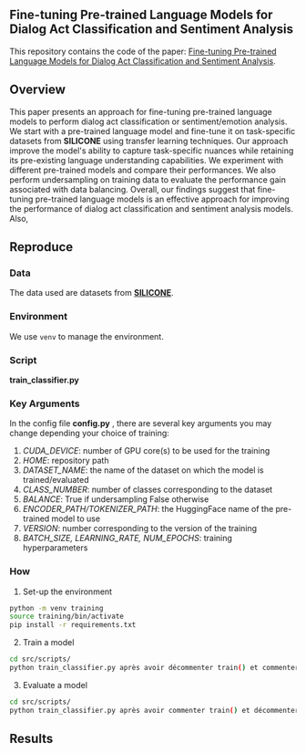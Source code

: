 ## Fine-tuning Pre-trained Language Models for Dialog Act Classification and Sentiment Analysis

This repository contains the code of the paper: [Fine-tuning Pre-trained Language Models for Dialog Act Classification and Sentiment Analysis](https://www.overleaf.com/project/63e2b657fad9f26ee64d7c3c).

## Overview

This paper presents an approach for fine-tuning pre-trained language models to perform dialog act classification or sentiment/emotion analysis. We start with a pre-trained language model and fine-tune it on task-specific datasets from **SILICONE** using transfer learning techniques. Our approach improve the model's ability to capture task-specific nuances while retaining its pre-existing language understanding capabilities. We experiment with different pre-trained models and compare their performances. We also perform undersampling on training data to evaluate the performance gain associated with data balancing. Overall, our findings suggest that fine-tuning pre-trained language models is an effective approach for improving the performance of dialog act classification and sentiment analysis models. Also,

## Reproduce
### Data
The data used are datasets from [**SILICONE**](https://huggingface.co/datasets/silicone).

### Environment
We use `venv` to manage the environment.

### Script
**train_classifier.py**

### Key Arguments
In the config file **config.py** , there are several key arguments you may change depending your choice of training:
1. *CUDA_DEVICE*: number of GPU core(s) to be used for the training
2. *HOME*: repository path
3. *DATASET_NAME*: the name of the dataset on which the model is trained/evaluated
4. *CLASS_NUMBER*: number of classes corresponding to the dataset
5. *BALANCE*: True if undersampling False otherwise
6. *ENCODER_PATH/TOKENIZER_PATH*: the HuggingFace name of the pre-trained model to use
7. *VERSION*: number corresponding to the version of the training
8. *BATCH_SIZE, LEARNING_RATE, NUM_EPOCHS*: training hyperparameters


### How
1. Set-up the environment
```bash
python -m venv training
source training/bin/activate
pip install -r requirements.txt
```
2. Train a model
```bash
cd src/scripts/
python train_classifier.py après avoir décommenter train() et commenter verify() et test()
```
3. Evaluate a model
```bash
cd src/scripts/
python train_classifier.py après avoir commenter train() et décommenter verify() et test()
```

## Results
